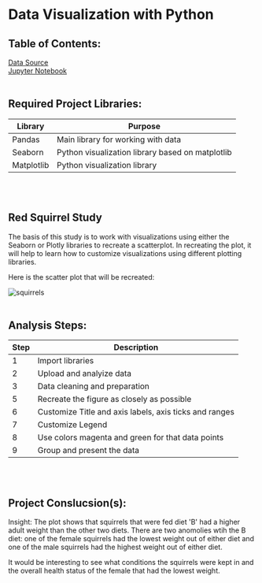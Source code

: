 # Data Visualization with Python

## Table of Contents:
[Data Source](https://github.com/julyndav/Data_Visualization_w_Python/blob/main/squirrel_diet.csv)<br>
[Jupyter Notebook](https://github.com/julyndav/Data_Visualization_w_Python/blob/main/Red%20Squirrel%20Diet%20Study.ipynb)
<br></br>

## Required Project Libraries:
| Library |Purpose |
| --- | --- |
| Pandas | Main library for working with data |
| Seaborn | Python visualization library based on matplotlib |
| Matplotlib | Python visualization library |

<br></br>

## Red Squirrel Study

The basis of this study is to work with visualizations using either the Seaborn or Plotly libraries to recreate a scatterplot.
In recreating the plot, it will help to learn how to customize visualizations using different plotting libraries. 

Here is the scatter plot that will be recreated:

![squirrels](https://github.com/julyndav/Data_Visualization_w_Python/blob/main/projectpics/squirrel%20diet.png)
<br></br>

## Analysis Steps:
| Step |Description |
| --- | --- |
| 1 | Import libraries |
| 2 | Upload and analyize data |
| 3 | Data cleaning and preparation |
| 5 | Recreate the figure as closely as possible |
| 6 | Customize Title and axis labels, axis ticks and ranges |
| 7 | Customize Legend |
| 8 | Use colors magenta and green for that data points |
| 9 | Group and present the data |
<br></br>

## Project Conslucsion(s):
Insight: The plot shows that squirrels that were fed diet 'B' had a higher adult weight than the other two diets. There are two anomolies wtih the B diet: one of the female squirrels had the lowest weight out of either diet and one of the male squirrels had the highest weight out of either diet.

It would be interesting to see what conditions the squirrels were kept in and the overall health status of the female that had the lowest weight.


